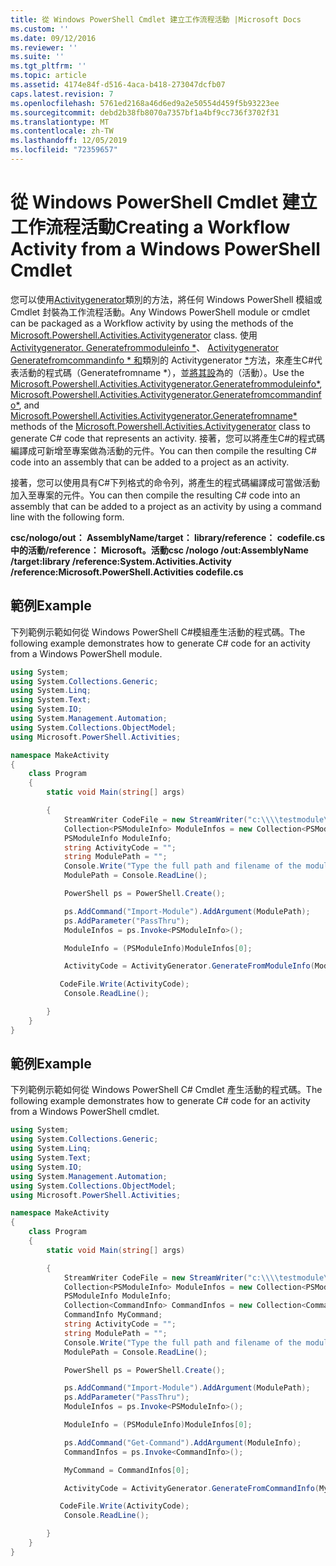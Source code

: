 ```yaml
---
title: 從 Windows PowerShell Cmdlet 建立工作流程活動 |Microsoft Docs
ms.custom: ''
ms.date: 09/12/2016
ms.reviewer: ''
ms.suite: ''
ms.tgt_pltfrm: ''
ms.topic: article
ms.assetid: 4174e84f-d516-4aca-b418-273047dcfb07
caps.latest.revision: 7
ms.openlocfilehash: 5761ed2168a46d6ed9a2e50554d459f5b93223ee
ms.sourcegitcommit: debd2b38fb8070a7357bf1a4bf9cc736f3702f31
ms.translationtype: MT
ms.contentlocale: zh-TW
ms.lasthandoff: 12/05/2019
ms.locfileid: "72359657"
---
```

# <a name="creating-a-workflow-activity-from-a-windows-powershell-cmdlet"></a><span data-ttu-id="09d06-102">從 Windows PowerShell Cmdlet 建立工作流程活動</span><span class="sxs-lookup"><span data-stu-id="09d06-102">Creating a Workflow Activity from a Windows PowerShell Cmdlet</span></span>

<span data-ttu-id="09d06-103">您可以使用[Activitygenerator](/dotnet/api/Microsoft.PowerShell.Activities.ActivityGenerator)類別的方法，將任何 Windows PowerShell 模組或 Cmdlet 封裝為工作流程活動。</span><span class="sxs-lookup"><span data-stu-id="09d06-103">Any Windows PowerShell module or cmdlet can be packaged as a Workflow activity by using the methods of the [Microsoft.Powershell.Activities.Activitygenerator](/dotnet/api/Microsoft.PowerShell.Activities.ActivityGenerator) class.</span></span> <span data-ttu-id="09d06-104">使用[Activitygenerator. Generatefrommoduleinfo \*](/dotnet/api/Microsoft.PowerShell.Activities.ActivityGenerator.GenerateFromModuleInfo)、 [Activitygenerator Generatefromcommandinfo \* 和](/dotnet/api/Microsoft.PowerShell.Activities.ActivityGenerator.GenerateFromCommandInfo)類別的 Activitygenerator [\*](/dotnet/api/Microsoft.PowerShell.Activities.ActivityGenerator.GenerateFromName)方法，來產生C#代表活動的程式碼（Generatefromname \*），並[將其設](/dotnet/api/Microsoft.PowerShell.Activities.ActivityGenerator)為的（活動）。</span><span class="sxs-lookup"><span data-stu-id="09d06-104">Use the [Microsoft.Powershell.Activities.Activitygenerator.Generatefrommoduleinfo\*](/dotnet/api/Microsoft.PowerShell.Activities.ActivityGenerator.GenerateFromModuleInfo), [Microsoft.Powershell.Activities.Activitygenerator.Generatefromcommandinfo\*](/dotnet/api/Microsoft.PowerShell.Activities.ActivityGenerator.GenerateFromCommandInfo), and [Microsoft.Powershell.Activities.Activitygenerator.Generatefromname\*](/dotnet/api/Microsoft.PowerShell.Activities.ActivityGenerator.GenerateFromName) methods of the [Microsoft.Powershell.Activities.Activitygenerator](/dotnet/api/Microsoft.PowerShell.Activities.ActivityGenerator) class to generate C# code that represents an activity.</span></span> <span data-ttu-id="09d06-105">接著，您可以將產生C#的程式碼編譯成可新增至專案做為活動的元件。</span><span class="sxs-lookup"><span data-stu-id="09d06-105">You can then compile the resulting C# code into an assembly that can be added to a project as an activity.</span></span>

<span data-ttu-id="09d06-106">接著，您可以使用具有C#下列格式的命令列，將產生的程式碼編譯成可當做活動加入至專案的元件。</span><span class="sxs-lookup"><span data-stu-id="09d06-106">You can then compile the resulting C# code into an assembly that can be added to a project as an activity by using a command line with the following form.</span></span>

<span data-ttu-id="09d06-107">**csc/nologo/out： AssemblyName/target： library/reference： codefile.cs 中的活動/reference： Microsoft。活動**</span><span class="sxs-lookup"><span data-stu-id="09d06-107">**csc /nologo /out:AssemblyName /target:library /reference:System.Activities.Activity /reference:Microsoft.PowerShell.Activities codefile.cs**</span></span>

## <a name="example"></a><span data-ttu-id="09d06-108">範例</span><span class="sxs-lookup"><span data-stu-id="09d06-108">Example</span></span>

<span data-ttu-id="09d06-109">下列範例示範如何從 Windows PowerShell C#模組產生活動的程式碼。</span><span class="sxs-lookup"><span data-stu-id="09d06-109">The following example demonstrates how to generate C# code for an activity from a Windows PowerShell module.</span></span>

```csharp
using System;
using System.Collections.Generic;
using System.Linq;
using System.Text;
using System.IO;
using System.Management.Automation;
using System.Collections.ObjectModel;
using Microsoft.PowerShell.Activities;

namespace MakeActivity
{
    class Program
    {
        static void Main(string[] args)

        {
            StreamWriter CodeFile = new StreamWriter("c:\\\\testmodule\\codefile.cs");
            Collection<PSModuleInfo> ModuleInfos = new Collection<PSModuleInfo> { };
            PSModuleInfo ModuleInfo;
            string ActivityCode = "";
            string ModulePath = "";
            Console.Write("Type the full path and filename of the module to process:");
            ModulePath = Console.ReadLine();

            PowerShell ps = PowerShell.Create();

            ps.AddCommand("Import-Module").AddArgument(ModulePath);
            ps.AddParameter("PassThru");
            ModuleInfos = ps.Invoke<PSModuleInfo>();

            ModuleInfo = (PSModuleInfo)ModuleInfos[0];

            ActivityCode = ActivityGenerator.GenerateFromModuleInfo(ModuleInfo, "MyNamespace").First<String>();

           CodeFile.Write(ActivityCode);
            Console.ReadLine();

        }
    }
}

```

## <a name="example"></a><span data-ttu-id="09d06-110">範例</span><span class="sxs-lookup"><span data-stu-id="09d06-110">Example</span></span>

<span data-ttu-id="09d06-111">下列範例示範如何從 Windows PowerShell C# Cmdlet 產生活動的程式碼。</span><span class="sxs-lookup"><span data-stu-id="09d06-111">The following example demonstrates how to generate C# code for an activity from a Windows PowerShell cmdlet.</span></span>

```csharp
using System;
using System.Collections.Generic;
using System.Linq;
using System.Text;
using System.IO;
using System.Management.Automation;
using System.Collections.ObjectModel;
using Microsoft.PowerShell.Activities;

namespace MakeActivity
{
    class Program
    {
        static void Main(string[] args)

        {
            StreamWriter CodeFile = new StreamWriter("c:\\\\testmodule\\codefile.cs");
            Collection<PSModuleInfo> ModuleInfos = new Collection<PSModuleInfo> { };
            PSModuleInfo ModuleInfo;
            Collection<CommandInfo> CommandInfos = new Collection<CommandInfo> { };
            CommandInfo MyCommand;
            string ActivityCode = "";
            string ModulePath = "";
            Console.Write("Type the full path and filename of the module to process:");
            ModulePath = Console.ReadLine();

            PowerShell ps = PowerShell.Create();

            ps.AddCommand("Import-Module").AddArgument(ModulePath);
            ps.AddParameter("PassThru");
            ModuleInfos = ps.Invoke<PSModuleInfo>();

            ModuleInfo = (PSModuleInfo)ModuleInfos[0];

            ps.AddCommand("Get-Command").AddArgument(ModuleInfo);
            CommandInfos = ps.Invoke<CommandInfo>();

            MyCommand = CommandInfos[0];

            ActivityCode = ActivityGenerator.GenerateFromCommandInfo(MyCommand, "MyNamespace");

           CodeFile.Write(ActivityCode);
            Console.ReadLine();

        }
    }
}

```
